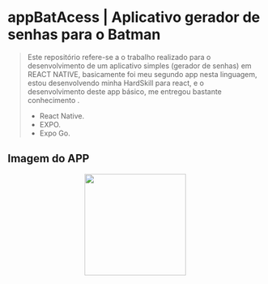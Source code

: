 # appBatAcess | Aplicativo gerador de senhas para o Batman

>Este repositório refere-se a o  trabalho realizado para o desenvolvimento de um aplicativo simples (gerador de senhas) em REACT NATIVE, basicamente foi meu segundo app nesta linguagem, estou desenvolvendo minha HardSkill para react, e o desenvolvimento deste app básico, me entregou bastante conhecimento .
>- React Native.
>- EXPO.
>- Expo Go.

## Imagem do APP

<p align="center">
    <img width="200" src="assets/imagens/pagApp_BatAcess.jpg">
</p>
